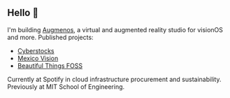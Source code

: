 ## Hello 👋

I'm building [Augmenos](https://www.augmenos.com), a virtual and augmented reality studio for visionOS and more. Published projects:
- [Cyberstocks](https://www.augmenos.com/cyberstocks) 
- [Mexico Vision](https://www.augmenos.com/mexicovision)
- [Beautiful Things FOSS](https://github.com/augmenos/BeautifulThingsFOSS)

Currently at Spotify in cloud infrastructure procurement and sustainability.
Previously at MIT School of Engineering.
